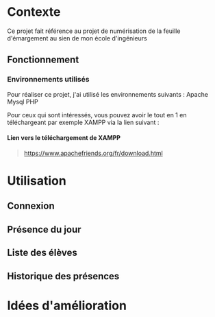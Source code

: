 # Contexte
Ce projet fait référence au projet de numérisation de la feuille d'émargement au sien de mon école d'ingénieurs

## Fonctionnement

### Environnements utilisés
Pour réaliser ce projet, j'ai utilisé les environnements suivants : 
  Apache
  Mysql
  PHP
  
Pour ceux qui sont intéressés, vous pouvez avoir le tout en 1 en téléchargeant par exemple XAMPP via la lien suivant :
#### Lien vers le téléchargement de XAMPP
> https://www.apachefriends.org/fr/download.html

# Utilisation

## Connexion

## Présence du jour

## Liste des élèves

## Historique des présences

# Idées d'amélioration
